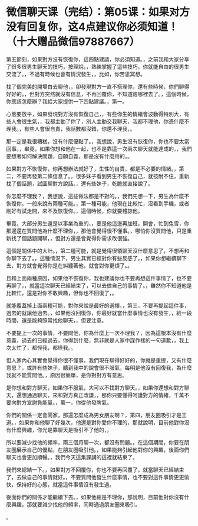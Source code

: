 # 微信聊天课（完结）：第05课：如果对方没有回复你，这4点建议你必须知道！（十大赠品微信97887667）

第五節刻，如果對方沒有恢復你，這四點建議，你必須知道。，之前我和大家分享了很多很男生聊天的技巧，按理說，，熟練掌握了這些技巧，你就能自由的很男生交流了。，不過有時候也會有情況發生，，比如，你苦思冥想。

找了個完美的開場白去聊他，，卻發現對方一直不搭理你，還有些時候，你們聊得好好的，，但對方突然就沒有信息，不再回覆你，不知道跑哪裡去了。，這個時候，你應該怎麼辦？我給大家提供一下四點建議。，第一。

心態要放平，如果發現對方沒有恢復自己，，有些你生的情緒會波動得特別大，有些人會很生氣，，我都主動了你了，別人主動交我聊天，我都不理他，你憑什麼不理我。，有些人會很自責，我話數都沒錯，你還不理我，。

那一定是我很糟糕，沒有什麼優點了。，我想說，男生沒有恢復你，你也不要太當回事。，畢竟，如果你想和他在一起，也不是靠這一次兩次聊天就能達成的，，我們要想著如何解決問題，自願自義，那是沒有什麼用的。。

如果對方不恢復你，你再想辦法就好了，生性的自責，都是不必要的情緒。，第二，不要再發第二條信息了。，很多妹子看到男生不恢復自己，就按耐不住，重新找了個話題，試圖聊對方說話。，還有些妹子，乾脆就直接說了。

你怎麼不理我？，我想說，這些做法都是不對的。，我們先想一下，男生為什麼不恢復你，一般來說有兩種可能。，第一種可能，他現在比較忙，沒看到手機，或者剛好有試走開，來不及恢復你。，這個時候，你就要體諒他。

畢竟，大部分男生還是以事業為重的，，要是他這邊再加班，開會，忙到兔雪，你那邊還在質問他為什麼不理你，，那他會覺得很不懂事。，哪怕你沒質問他，只是重新找了個話題開聊，，但對方還是會覺得你需求改很強。

這個是關係中的大計。，第二種可能，就是覺得很領聊天沒什麼意思了，不想再和你聊下去了。，這種情況下，男生其實已經對你有些反感了，，如果你想繼續聊下去，對方就會覺得你是在糾纏著他，就會對你更煩了。。

且和上面兩種原因，如果他不恢復你，我也建議你也不要再想這件事情了，也不要再聊了，，就當這次聊天已經結束了，可以去做自己的事情了。，雖然你不知道他是比較忙，還是對你不敢興趣，但你也不回復了，。

就能覆蓋掉上面兩種可能，對你來說是最好的選擇。，第三，不要再提起這件事，過去的就讓他過去。，如果他沒回復你，你最好就當什麼事情也沒有發生，，給一段時間，還是能夠照常找他聊天，，但要注意。

不要提上一次的事情，不要問他，你為什麼上一次不理我？，因為這根本沒有什麼意義，過去的已經過去，你得到什麼，無非就是人家中謀作樣的一句道歉，，我上次太忙了，都怪我，都怪我。。

但人家內心其實會覺得你很不懂事，我們現在聊得好好的，你就是重提，又有什麼意思？，或許有些妹子，聽到我中的說會很不服氣，每明是他沒有回復我，為什麼我就不能質問他。，原因很簡單，是你對對方有意思。

是你想和對方聊天，如果你不服氣，大可以不找對方聊天。，如果你還想和對方聊天，還想通過聊天，來和對方真正改謙，，那你只要懂得呵護對方的情緒，千萬不要向對方宣謝負能量。，萬一，你從他發脾氣。

你們的關係一定會鬧家，那還怎麼成為男女朋友啊？，第四，朋友圈吸引才是王道。，如果你和他聊了好幾次，他還是對你愛你不理的，那就說明，目前他對你沒有什麼興趣，你光是靠聊天是吸引不了他的，。

所以要減少找他的頻率，兩三個月聊一次，都沒有問題。，在這個期間，你要在朋友圈展示自己的優點，在朋友圈吸引他。，如果能夠引起他對你的興趣，後面你們聊天也會更加順暢。，我們今天這集課講的這裡就結束了。

我們來總結一下。，如果對方不回覆你，你也不要再回覆了，就當聊天已經結束了，去做自己的事情就好。，不要質問他發生什麼事情，也不要對這件事情更更愉快，保持好的心態，就當這件事情沒有發生過。

後面你們的關係才能繼續下去。，如果他總是不理你，那說明，目前他對你沒有什麼興趣，那就要減少找他的頻率，同時通過朋友圈來吸引。

。